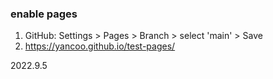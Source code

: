 
### enable pages
1. GitHub: Settings > Pages > Branch > select 'main' > Save
2. https://yancoo.github.io/test-pages/

2022.9.5
